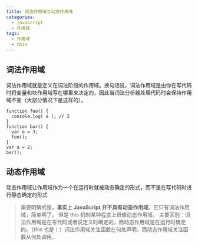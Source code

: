 ```yaml
---
title: 词法作用域与动态作用域
categories: 
  - javascript
  - 作用域
tags: 
  - 作用域
  - this
---
```


## 词法作用域

词法作用域就是定义在词法阶段的作用域。换句话说，词法作用域是由你在写代码时将变量和块作用域写在哪里来决定的，因此当词法分析器处理代码时会保持作用域不变（大部分情况下是这样的）。

```
function foo() {
  console.log( a ); // 2
} 
function bar() {
  var a = 3;
  foo(); 
} 
var a = 2; 
bar();

```

## 动态作用域

动态作用域让作用域作为一个在运行时就被动态确定的形式，而不是在写代码时进行静态确定的形式
> 需要明确的是，**事实上 JavaScript 并不具有动态作用域**。它只有词法作用域，简单明了。 但是 this 机制某种程度上很像动态作用域。
> 主要区别：词法作用域是在写代码或者说定义时确定的，而动态作用域是在运行时确定 的。（this 也是！）词法作用域关注函数在何处声明，而动态作用域关注函数从何处调用。
